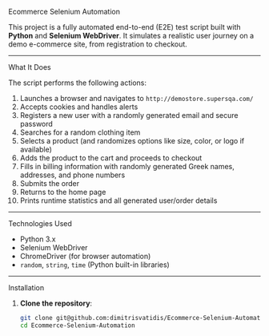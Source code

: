 Ecommerce Selenium Automation

This project is a fully automated end-to-end (E2E) test script built with **Python** and **Selenium WebDriver**. It simulates a realistic user journey on a demo e-commerce site, from registration to checkout.

---

What It Does

The script performs the following actions:

1. Launches a browser and navigates to `http://demostore.supersqa.com/`
2. Accepts cookies and handles alerts
3. Registers a new user with a randomly generated email and secure password
4. Searches for a random clothing item
5. Selects a product (and randomizes options like size, color, or logo if available)
6. Adds the product to the cart and proceeds to checkout
7. Fills in billing information with randomly generated Greek names, addresses, and phone numbers
8. Submits the order
9. Returns to the home page
10. Prints runtime statistics and all generated user/order details

---

Technologies Used

- Python 3.x
- Selenium WebDriver
- ChromeDriver (for browser automation)
- `random`, `string`, `time` (Python built-in libraries)

---

Installation

1. **Clone the repository**:
   ```bash
   git clone git@github.com:dimitrisvatidis/Ecommerce-Selenium-Automation.git
   cd Ecommerce-Selenium-Automation
